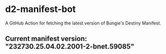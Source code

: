 # d2-manifest-bot
A GitHub Action for fetching the latest version of Bungie's Destiny Manifest.
## Current manifest version: "232730.25.04.02.2001-2-bnet.59085"